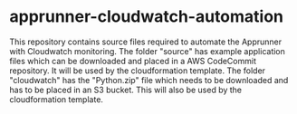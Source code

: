 # apprunner-cloudwatch-automation
This repository contains source files required to automate the Apprunner with Cloudwatch monitoring.
The folder "source" has example application files which can be downloaded and placed in a AWS CodeCommit repository. It will be used by the cloudformation template.
The folder "cloudwatch" has the "Python.zip" file which needs to be downloaded and has to be placed in an S3 bucket. This will also be used by the cloudformation template.
